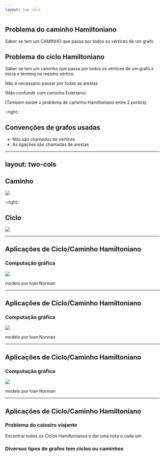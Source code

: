 ```yaml
---
layout: two-cols
---
```


## Problema do caminho Hamiltoniano

Saber se tem um CAMINHO que passa por todos os vértices de um grafo

<v-click>

## Problema do ciclo Hamiltoniano

Saber se tem um caminho que passa por todos os vértices de um grafo *e*
inicia e termina no mesmo vértice.

</v-click>

<v-click>

<Attention>
  Não é necessário passar por todas as arestas
</Attention>

<span class="opacity-30"> (Não confundir com caminho Euleriano) </span>

<span class="opacity-30"> (Também existe o problema de caminho Hamiltoniano entre 2 pontos) </span>


</v-click>

::right::

<v-click>

## Convenções de grafos usadas

- Nós são chamados de vértices
- As ligações são chamadas de arestas

</v-click>

---
layout: two-cols
---

## Caminho

![](/graph1.jpg)

::right::

## Ciclo

![](/cycle1.png)

---

## Aplicações de Ciclo/Caminho Hamiltoniano

### Computação gráfica


<img src="/car1.png" class="h-90">

modelo por Ivan Norman

--- 

## Aplicações de Ciclo/Caminho Hamiltoniano

### Computação gráfica


<img src="/car2.png" class="h-90">

modelo por Ivan Norman

--- 

## Aplicações de Ciclo/Caminho Hamiltoniano

### Computação gráfica


<img src="/car3.png" class="h-90">

modelo por Ivan Norman


--- 

## Aplicações de Ciclo/Caminho Hamiltoniano

### Problema do caixeiro viajante

Encontrar todos os Ciclos Hamiltonianos e dar uma nota a cada um

### Diversos tipos de grafos tem ciclos ou caminhos
